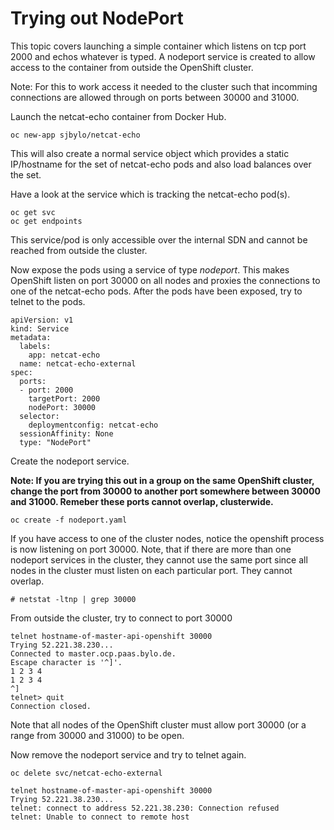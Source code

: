# Trying out NodePort 

This topic covers launching a simple container which listens on tcp port 2000 and echos whatever is typed. A nodeport service is created to allow access to the container from outside the OpenShift cluster. 

Note: For this to work access it needed to the cluster such that incomming connections are allowed through on ports between 30000 and 31000.

Launch the netcat-echo container from Docker Hub.

```
oc new-app sjbylo/netcat-echo 
```

This will also create a normal service object which provides a static IP/hostname for the set of netcat-echo pods and also load balances over the set. 

Have a look at the service which is tracking the netcat-echo pod(s).

```
oc get svc
oc get endpoints
```

This service/pod is only accessible over the internal SDN and cannot be reached from outside the cluster. 

Now expose the pods using a service of type *nodeport*.  This makes OpenShift listen on port 30000 on all nodes and proxies the connections to one of the netcat-echo pods.  After the pods have been exposed, try to telnet to the pods. 

```
apiVersion: v1
kind: Service
metadata:
  labels:
    app: netcat-echo
  name: netcat-echo-external
spec:
  ports:
  - port: 2000
    targetPort: 2000
    nodePort: 30000
  selector:
    deploymentconfig: netcat-echo 
  sessionAffinity: None
  type: "NodePort"
```

Create the nodeport service.

**Note: If you are trying this out in a group on the same OpenShift cluster, change the port from 30000 to another port somewhere between 30000 and 31000.  Remeber these ports cannot overlap, clusterwide.**

```
oc create -f nodeport.yaml
```

If you have access to one of the cluster nodes, notice the openshift process is now listening on port 30000. Note, that if there are more than one nodeport services in the cluster, they cannot use the same port since all nodes in the cluster must listen on each particular port.   They cannot overlap. 

```
# netstat -ltnp | grep 30000
```

From outside the cluster, try to connect to port 30000

```
telnet hostname-of-master-api-openshift 30000
Trying 52.221.38.230...
Connected to master.ocp.paas.bylo.de.
Escape character is '^]'.
1 2 3 4
1 2 3 4
^]
telnet> quit
Connection closed.
```
Note that all nodes of the OpenShift cluster must allow port 30000 (or a range from 30000 and 31000) to be open. 

Now remove the nodeport service and try to telnet again.

```
oc delete svc/netcat-echo-external
```

```
telnet hostname-of-master-api-openshift 30000
Trying 52.221.38.230...
telnet: connect to address 52.221.38.230: Connection refused
telnet: Unable to connect to remote host
```


